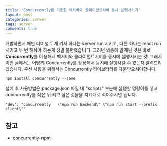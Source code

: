 ```yaml
---
title: 'Concurrently를 이용한 백서버와 클라이언트서버 동시 실행시키기'
layout: post
categories: server
tags: server
comments: true
---
```


개발하면서 매번 터미널 두개 켜서 하나는 server run 시키고, 다른 하나는 react run 시키고 두 번 해줘야 하는게 정말 불편했습니다. 그러던 와중에 알게된 것은 바로 **Concurrently**를 이용해서 백서버와 클라이언트서버를 동시에 실행시키는 것! 그래서 이번 글에서는 어떻게 Concurrently를 활용해서 동시에 실행시킬 수 있는지 알려드리겠습니다. 우선 사용을 위해서는 Concurrently 라이브러리를 다운받으셔야합니다.
```
npm install concurrently --save
```
설치 후 사용방법은 package.json 파일 내 "scripts" 부분에 실행할 명령어를 넣고 concurrenlty를 적은 뒤 켜고 싶은 것들을 차례대로 적어주시면 됩니다.
```
"dev": "concurrently   \"npm run backend\" \"npm run start --prefix client\""
```

## 참고
- [concurrently-npm](https://www.npmjs.com/package/concurrently) 

<!--author-->